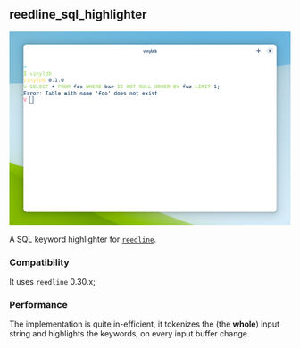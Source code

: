 ## reedline_sql_highlighter

![diagram](art/demo.png)

A SQL keyword highlighter for [`reedline`](https://crates.io/crates/reedline).

### Compatibility

It uses `reedline` 0.30.x;

### Performance

The implementation is quite in-efficient, it tokenizes the (the **whole**) input string and 
highlights the keywords, on every input buffer change.

